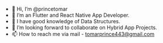 - 👋 Hi, I’m @princetomar
- 👀 I’m an Flutter and React Native App Developer.
- 🌱 I have good knowledge of Data Structures.
- 💞️ I’m looking forward to collaborate on Hybrid App Projects.
- 📫 How to reach me via mail - tomarprince443@gmail.com

<!---
princetomar/princetomar is a ✨ special ✨ repository because its `README.md` (this file) appears on your GitHub profile.
You can click the Preview link to take a look at your changes.
--->
